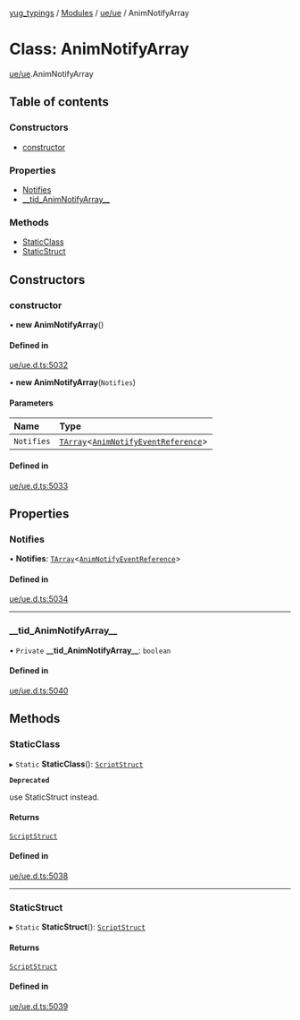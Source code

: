 [yug_typings](../README.md) / [Modules](../modules.md) / [ue/ue](../modules/ue_ue.md) / AnimNotifyArray

# Class: AnimNotifyArray

[ue/ue](../modules/ue_ue.md).AnimNotifyArray

## Table of contents

### Constructors

- [constructor](ue_ue.AnimNotifyArray.md#constructor)

### Properties

- [Notifies](ue_ue.AnimNotifyArray.md#notifies)
- [\_\_tid\_AnimNotifyArray\_\_](ue_ue.AnimNotifyArray.md#__tid_animnotifyarray__)

### Methods

- [StaticClass](ue_ue.AnimNotifyArray.md#staticclass)
- [StaticStruct](ue_ue.AnimNotifyArray.md#staticstruct)

## Constructors

### constructor

• **new AnimNotifyArray**()

#### Defined in

[ue/ue.d.ts:5032](https://github.com/YugMetaverse/yug_typings/blob/b7d9b19/ue/ue.d.ts#L5032)

• **new AnimNotifyArray**(`Notifies`)

#### Parameters

| Name | Type |
| :------ | :------ |
| `Notifies` | [`TArray`](../interfaces/ue_puerts.TArray.md)<[`AnimNotifyEventReference`](ue_ue.AnimNotifyEventReference.md)\> |

#### Defined in

[ue/ue.d.ts:5033](https://github.com/YugMetaverse/yug_typings/blob/b7d9b19/ue/ue.d.ts#L5033)

## Properties

### Notifies

• **Notifies**: [`TArray`](../interfaces/ue_puerts.TArray.md)<[`AnimNotifyEventReference`](ue_ue.AnimNotifyEventReference.md)\>

#### Defined in

[ue/ue.d.ts:5034](https://github.com/YugMetaverse/yug_typings/blob/b7d9b19/ue/ue.d.ts#L5034)

___

### \_\_tid\_AnimNotifyArray\_\_

• `Private` **\_\_tid\_AnimNotifyArray\_\_**: `boolean`

#### Defined in

[ue/ue.d.ts:5040](https://github.com/YugMetaverse/yug_typings/blob/b7d9b19/ue/ue.d.ts#L5040)

## Methods

### StaticClass

▸ `Static` **StaticClass**(): [`ScriptStruct`](ue_ue.ScriptStruct.md)

**`Deprecated`**

use StaticStruct instead.

#### Returns

[`ScriptStruct`](ue_ue.ScriptStruct.md)

#### Defined in

[ue/ue.d.ts:5038](https://github.com/YugMetaverse/yug_typings/blob/b7d9b19/ue/ue.d.ts#L5038)

___

### StaticStruct

▸ `Static` **StaticStruct**(): [`ScriptStruct`](ue_ue.ScriptStruct.md)

#### Returns

[`ScriptStruct`](ue_ue.ScriptStruct.md)

#### Defined in

[ue/ue.d.ts:5039](https://github.com/YugMetaverse/yug_typings/blob/b7d9b19/ue/ue.d.ts#L5039)

